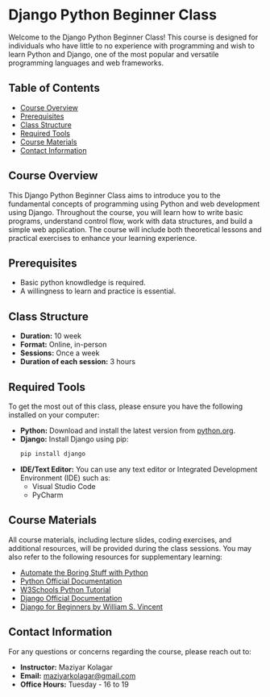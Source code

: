 # Django Python Beginner Class  

Welcome to the Django Python Beginner Class! This course is designed for individuals who have little to no experience with programming and wish to learn Python and Django, one of the most popular and versatile programming languages and web frameworks.  

## Table of Contents  
- [Course Overview](#course-overview)  
- [Prerequisites](#prerequisites)  
- [Class Structure](#class-structure)  
- [Required Tools](#required-tools)  
- [Course Materials](#course-materials)  
- [Contact Information](#contact-information)  

## Course Overview  
This Django Python Beginner Class aims to introduce you to the fundamental concepts of programming using Python and web development using Django. Throughout the course, you will learn how to write basic programs, understand control flow, work with data structures, and build a simple web application. The course will include both theoretical lessons and practical exercises to enhance your learning experience.  

## Prerequisites  
- Basic python knowdledge is required.  
- A willingness to learn and practice is essential.  

## Class Structure  
- **Duration:** 10 week
- **Format:** Online, in-person  
- **Sessions:** Once a week  
- **Duration of each session:** 3 hours  

## Required Tools  
To get the most out of this class, please ensure you have the following installed on your computer:  
- **Python:** Download and install the latest version from [python.org](https://www.python.org).  
- **Django:** Install Django using pip:  
    ```bash  
    pip install django  
    ```  
- **IDE/Text Editor:** You can use any text editor or Integrated Development Environment (IDE) such as:  
    - Visual Studio Code  
    - PyCharm  

## Course Materials  
All course materials, including lecture slides, coding exercises, and additional resources, will be provided during the class sessions. You may also refer to the following resources for supplementary learning:  
- [Automate the Boring Stuff with Python](https://automatetheboringstuff.com/)  
- [Python Official Documentation](https://docs.python.org/3/)  
- [W3Schools Python Tutorial](https://www.w3schools.com/python/)  
- [Django Official Documentation](https://docs.djangoproject.com/)  
- [Django for Beginners by William S. Vincent](https://djangoforbeginners.com/)  

## Contact Information  
For any questions or concerns regarding the course, please reach out to:  
- **Instructor:** Maziyar Kolagar  
- **Email:** [maziyarkolagar@gmail.com](mailto:maziyarkolagar@gmail.com)  
- **Office Hours:** Tuesday - 16 to 19
